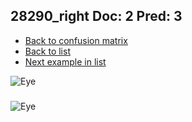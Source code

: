 ## 28290_right Doc: 2 Pred: 3
- [Back to confusion matrix](https://github.com/juliandewit/kaggle_retinopathy/blob/master/matrix.md)
- [Back to list](https://github.com/juliandewit/kaggle_retinopathy/blob/master/lists/23/list.md)
- [Next example in list](https://github.com/juliandewit/kaggle_retinopathy/blob/master/lists/23/28/28413_left.md)

![Eye](https://retinopaty.blob.core.windows.net/size1024/28290_right_2.jpeg)

### 

![Eye]()
